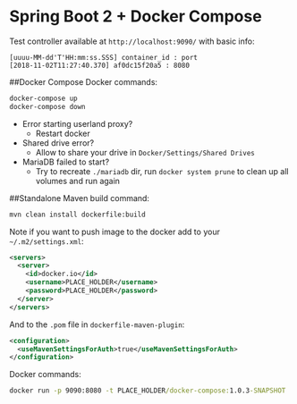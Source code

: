 # Spring Boot 2 + Docker Compose
Test controller available at `http://localhost:9090/` with basic info:

```
[uuuu-MM-dd'T'HH:mm:ss.SSS] container_id : port 
[2018-11-02T11:27:40.370] af0dc15f20a5 : 8080
```

##Docker Compose
Docker commands:
```cmd
docker-compose up
docker-compose down
```

- Error starting userland proxy?
  - Restart docker
- Shared drive error?
  - Allow to share your drive in `Docker/Settings/Shared Drives`
- MariaDB failed to start?
  - Try to recreate `./mariadb` dir, run `docker system prune` to clean up all volumes and run again

##Standalone
Maven build command:
```cmd
mvn clean install dockerfile:build
```

Note if you want to push image to the docker add to your `~/.m2/settings.xml`:
```xml
<servers>
  <server>
    <id>docker.io</id>
    <username>PLACE_HOLDER</username>
    <password>PLACE_HOLDER</password>
  </server>
</servers>
```
And to the `.pom` file in `dockerfile-maven-plugin`:
```xml
<configuration>
  <useMavenSettingsForAuth>true</useMavenSettingsForAuth>
</configuration>

```

Docker commands:
```cmd
docker run -p 9090:8080 -t PLACE_HOLDER/docker-compose:1.0.3-SNAPSHOT
```